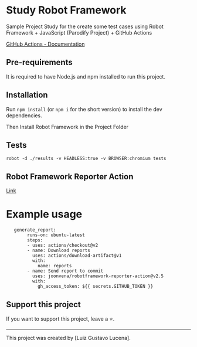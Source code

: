 # Study Robot Framework

Sample Project Study for the create some test cases using Robot Framework + JavaScript (Parodify Project) + GitHub Actions 

[GitHub Actions - Documentation](https://docs.github.com/en/actions)

## Pre-requirements

It is required to have Node.js and npm installed to run this project.

## Installation

Run `npm install` (or `npm i` for the short version) to install the dev dependencies.

Then Install Robot Framework in the Project Folder

## Tests

```
robot -d ./results -v HEADLESS:true -v BROWSER:chromium tests
```
## Robot Framework Reporter Action
[Link](https://github.com/joonvena/robotframework-reporter-action?tab=readme-ov-file#example-usage)
# Example usage
```
   generate_report:
        runs-on: ubuntu-latest
        steps:
        - uses: actions/checkout@v2
        - name: Download reports
          uses: actions/download-artifact@v1
          with:
            name: reports
        - name: Send report to commit
          uses: joonvena/robotframework-reporter-action@v2.5
          with:
            gh_access_token: ${{ secrets.GITHUB_TOKEN }}
```

## Support this project

If you want to support this project, leave a ⭐.

___

This project was created by [Luiz Gustavo Lucena].
